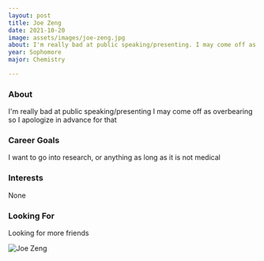 ```yaml
---
layout: post
title: Joe Zeng 
date: 2021-10-20
image: assets/images/joe-zeng.jpg
about: I'm really bad at public speaking/presenting. I may come off as overbearing so I apologize in advance for that
year: Sophomore
major: Chemistry

---
```


### About

I'm really bad at public speaking/presenting
I may come off as overbearing so I apologize in advance for that

### Career Goals

I want to go into research, or anything as long as it is not medical

### Interests

None

### Looking For

Looking for more friends 

<div class="text-center my-5">
    <img src="https://sase-drexel.github.io/mentorship-2021/joe-zeng.jpg" alt="Joe Zeng" class="rounded post-img" />
</div>
